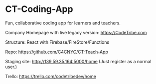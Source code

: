 # CT-Coding-App
Fun, collaborative coding app for learners and teachers.

Company Homepage with live legacy version: https://CodeTribe.com 

Structure: React with Firebase/FireStore/Functions

Repo: https://github.com/C4CNYC/CT-Teach-App 

Staging site: http://139.59.35.164:5000/home (Just register as a normal user.)

Trello: https://trello.com/codetribedev/home 

